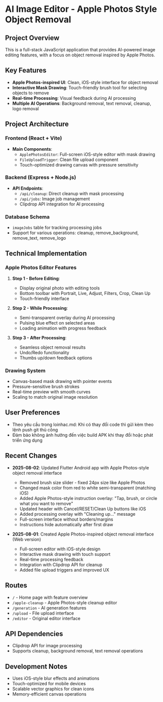 # AI Image Editor - Apple Photos Style Object Removal

## Project Overview
This is a full-stack JavaScript application that provides AI-powered image editing features, with a focus on object removal inspired by Apple Photos.

## Key Features
- **Apple Photos-inspired UI**: Clean, iOS-style interface for object removal
- **Interactive Mask Drawing**: Touch-friendly brush tool for selecting objects to remove
- **Real-time Processing**: Visual feedback during AI processing
- **Multiple AI Operations**: Background removal, text removal, cleanup, logo removal

## Project Architecture

### Frontend (React + Vite)
- **Main Components**:
  - `ApplePhotosEditor`: Full-screen iOS-style editor with mask drawing
  - `FileUploadTrigger`: Clean file upload component
  - Touch-optimized drawing canvas with pressure sensitivity
  
### Backend (Express + Node.js)
- **API Endpoints**:
  - `/api/cleanup`: Direct cleanup with mask processing
  - `/api/jobs`: Image job management
  - Clipdrop API integration for AI processing

### Database Schema
- `imageJobs` table for tracking processing jobs
- Support for various operations: cleanup, remove_background, remove_text, remove_logo

## Technical Implementation

### Apple Photos Editor Features
1. **Step 1 - Before Editing**:
   - Display original photo with editing tools
   - Bottom toolbar with Portrait, Live, Adjust, Filters, Crop, Clean Up
   - Touch-friendly interface

2. **Step 2 - While Processing**:
   - Semi-transparent overlay during AI processing
   - Pulsing blue effect on selected areas
   - Loading animation with progress feedback

3. **Step 3 - After Processing**:
   - Seamless object removal results
   - Undo/Redo functionality
   - Thumbs up/down feedback options

### Drawing System
- Canvas-based mask drawing with pointer events
- Pressure-sensitive brush strokes
- Real-time preview with smooth curves
- Scaling to match original image resolution

## User Preferences
- Theo yêu cầu trong loinhac.md: Khi có thay đổi code thì gửi kèm theo lệnh push git thủ công
- Đảm bảo không ảnh hưởng đến việc build APK khi thay đổi hoặc phát triển ứng dụng

## Recent Changes
- **2025-08-02**: Updated Flutter Android app with Apple Photos-style object removal interface
  - Removed brush size slider - fixed 24px size like Apple Photos
  - Changed mask color from red to white semi-transparent (matching iOS)
  - Added Apple Photos-style instruction overlay: "Tap, brush, or circle what you want to remove"
  - Updated header with Cancel/RESET/Clean Up buttons like iOS
  - Added processing overlay with "Cleaning up..." message
  - Full-screen interface without borders/margins
  - Instructions hide automatically after first draw

- **2025-08-01**: Created Apple Photos-inspired object removal interface (Web version)
  - Full-screen editor with iOS-style design
  - Interactive mask drawing with touch support
  - Real-time processing feedback
  - Integration with Clipdrop API for cleanup
  - Added file upload triggers and improved UX

## Routes
- `/` - Home page with feature overview
- `/apple-cleanup` - Apple Photos-style cleanup editor
- `/generation` - AI generation features
- `/upload` - File upload interface
- `/editor` - Original editor interface

## API Dependencies
- Clipdrop API for image processing
- Supports cleanup, background removal, text removal operations

## Development Notes
- Uses iOS-style blur effects and animations
- Touch-optimized for mobile devices
- Scalable vector graphics for clean icons
- Memory-efficient canvas operations